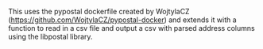 This uses the pypostal dockerfile created by WojtylaCZ (https://github.com/WojtylaCZ/pypostal-docker) and extends it with a function to read in a csv file and output a csv with parsed address columns using the libpostal library.
